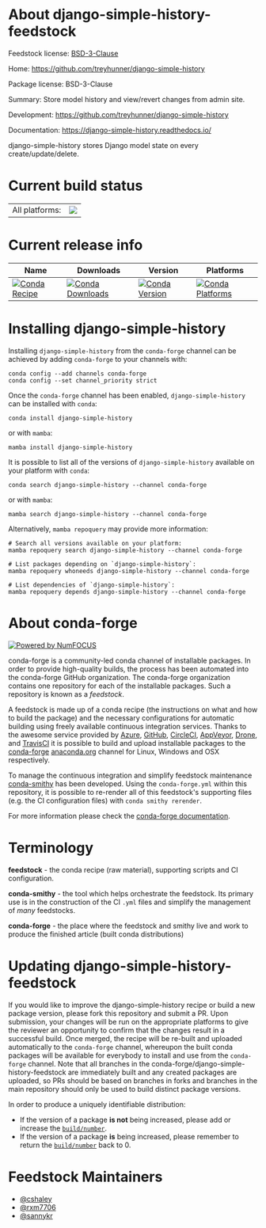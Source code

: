 About django-simple-history-feedstock
=====================================

Feedstock license: [BSD-3-Clause](https://github.com/conda-forge/django-simple-history-feedstock/blob/main/LICENSE.txt)

Home: https://github.com/treyhunner/django-simple-history

Package license: BSD-3-Clause

Summary: Store model history and view/revert changes from admin site.

Development: https://github.com/treyhunner/django-simple-history

Documentation: https://django-simple-history.readthedocs.io/

django-simple-history stores Django model state on every create/update/delete.

Current build status
====================


<table><tr><td>All platforms:</td>
    <td>
      <a href="https://dev.azure.com/conda-forge/feedstock-builds/_build/latest?definitionId=3856&branchName=main">
        <img src="https://dev.azure.com/conda-forge/feedstock-builds/_apis/build/status/django-simple-history-feedstock?branchName=main">
      </a>
    </td>
  </tr>
</table>

Current release info
====================

| Name | Downloads | Version | Platforms |
| --- | --- | --- | --- |
| [![Conda Recipe](https://img.shields.io/badge/recipe-django--simple--history-green.svg)](https://anaconda.org/conda-forge/django-simple-history) | [![Conda Downloads](https://img.shields.io/conda/dn/conda-forge/django-simple-history.svg)](https://anaconda.org/conda-forge/django-simple-history) | [![Conda Version](https://img.shields.io/conda/vn/conda-forge/django-simple-history.svg)](https://anaconda.org/conda-forge/django-simple-history) | [![Conda Platforms](https://img.shields.io/conda/pn/conda-forge/django-simple-history.svg)](https://anaconda.org/conda-forge/django-simple-history) |

Installing django-simple-history
================================

Installing `django-simple-history` from the `conda-forge` channel can be achieved by adding `conda-forge` to your channels with:

```
conda config --add channels conda-forge
conda config --set channel_priority strict
```

Once the `conda-forge` channel has been enabled, `django-simple-history` can be installed with `conda`:

```
conda install django-simple-history
```

or with `mamba`:

```
mamba install django-simple-history
```

It is possible to list all of the versions of `django-simple-history` available on your platform with `conda`:

```
conda search django-simple-history --channel conda-forge
```

or with `mamba`:

```
mamba search django-simple-history --channel conda-forge
```

Alternatively, `mamba repoquery` may provide more information:

```
# Search all versions available on your platform:
mamba repoquery search django-simple-history --channel conda-forge

# List packages depending on `django-simple-history`:
mamba repoquery whoneeds django-simple-history --channel conda-forge

# List dependencies of `django-simple-history`:
mamba repoquery depends django-simple-history --channel conda-forge
```


About conda-forge
=================

[![Powered by
NumFOCUS](https://img.shields.io/badge/powered%20by-NumFOCUS-orange.svg?style=flat&colorA=E1523D&colorB=007D8A)](https://numfocus.org)

conda-forge is a community-led conda channel of installable packages.
In order to provide high-quality builds, the process has been automated into the
conda-forge GitHub organization. The conda-forge organization contains one repository
for each of the installable packages. Such a repository is known as a *feedstock*.

A feedstock is made up of a conda recipe (the instructions on what and how to build
the package) and the necessary configurations for automatic building using freely
available continuous integration services. Thanks to the awesome service provided by
[Azure](https://azure.microsoft.com/en-us/services/devops/), [GitHub](https://github.com/),
[CircleCI](https://circleci.com/), [AppVeyor](https://www.appveyor.com/),
[Drone](https://cloud.drone.io/welcome), and [TravisCI](https://travis-ci.com/)
it is possible to build and upload installable packages to the
[conda-forge](https://anaconda.org/conda-forge) [anaconda.org](https://anaconda.org/)
channel for Linux, Windows and OSX respectively.

To manage the continuous integration and simplify feedstock maintenance
[conda-smithy](https://github.com/conda-forge/conda-smithy) has been developed.
Using the ``conda-forge.yml`` within this repository, it is possible to re-render all of
this feedstock's supporting files (e.g. the CI configuration files) with ``conda smithy rerender``.

For more information please check the [conda-forge documentation](https://conda-forge.org/docs/).

Terminology
===========

**feedstock** - the conda recipe (raw material), supporting scripts and CI configuration.

**conda-smithy** - the tool which helps orchestrate the feedstock.
                   Its primary use is in the construction of the CI ``.yml`` files
                   and simplify the management of *many* feedstocks.

**conda-forge** - the place where the feedstock and smithy live and work to
                  produce the finished article (built conda distributions)


Updating django-simple-history-feedstock
========================================

If you would like to improve the django-simple-history recipe or build a new
package version, please fork this repository and submit a PR. Upon submission,
your changes will be run on the appropriate platforms to give the reviewer an
opportunity to confirm that the changes result in a successful build. Once
merged, the recipe will be re-built and uploaded automatically to the
`conda-forge` channel, whereupon the built conda packages will be available for
everybody to install and use from the `conda-forge` channel.
Note that all branches in the conda-forge/django-simple-history-feedstock are
immediately built and any created packages are uploaded, so PRs should be based
on branches in forks and branches in the main repository should only be used to
build distinct package versions.

In order to produce a uniquely identifiable distribution:
 * If the version of a package **is not** being increased, please add or increase
   the [``build/number``](https://docs.conda.io/projects/conda-build/en/latest/resources/define-metadata.html#build-number-and-string).
 * If the version of a package **is** being increased, please remember to return
   the [``build/number``](https://docs.conda.io/projects/conda-build/en/latest/resources/define-metadata.html#build-number-and-string)
   back to 0.

Feedstock Maintainers
=====================

* [@cshaley](https://github.com/cshaley/)
* [@rxm7706](https://github.com/rxm7706/)
* [@sannykr](https://github.com/sannykr/)

